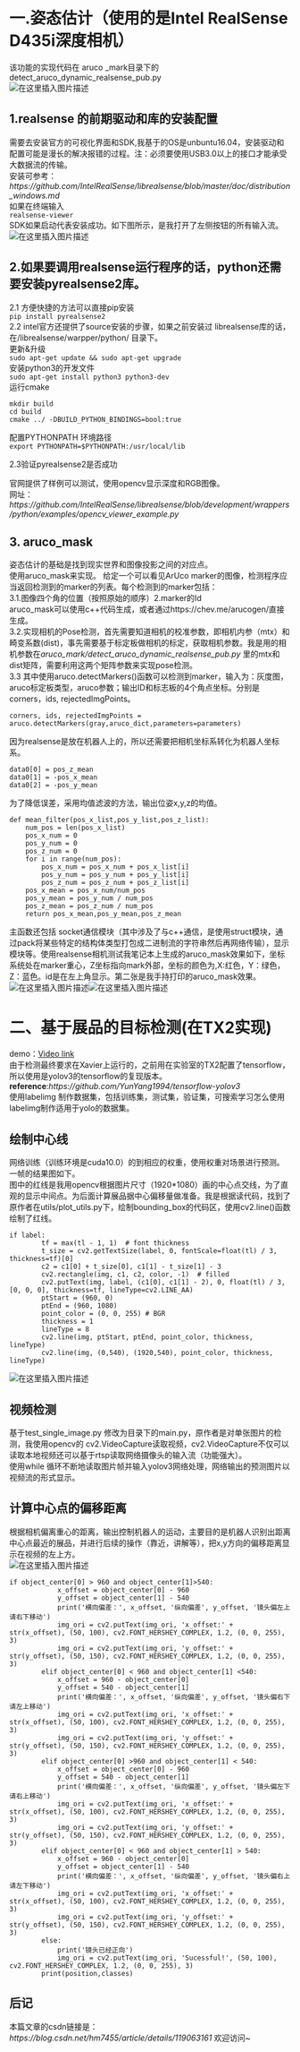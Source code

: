 <!DOCTYPE html>
<html>

</head>

<body class="stackedit">
  <div class="stackedit__html"><h1><a id="Intel_RealSense_D435i_2"></a>一.姿态估计（使用的是Intel RealSense D435i深度相机）</h1>
<p>该功能的实现代码在 aruco _mark目录下的detect_aruco_dynamic_realsense_pub.py<br>
<img src="https://img-blog.csdnimg.cn/e2ea0018dc1d4d5ab8126737f33d0a98.png?x-oss-process=image/watermark,type_ZmFuZ3poZW5naGVpdGk,shadow_10,text_aHR0cHM6Ly9ibG9nLmNzZG4ubmV0L2htNzQ1NQ==,size_16,color_FFFFFF,t_70#pic_center" alt="在这里插入图片描述"></p>
<h2><a id="1realsense__8"></a>1.realsense 的前期驱动和库的安装配置</h2>
<p>需要去安装官方的可视化界面和SDK,我基于的OS是unbuntu16.04，安装驱动和配置可能是漫长的解决报错的过程。注：必须要使用USB3.0以上的接口才能承受大数据流的传输。<br>
安装可参考：<em>https://github.com/IntelRealSense/librealsense/blob/master/doc/distribution_windows.md</em><br>
如果在终端输入<br>
<code>realsense-viewer</code><br>
SDK如果启动代表安装成功。如下图所示，是我打开了左侧按钮的所有输入流。<br>
<img src="https://img-blog.csdnimg.cn/d6c98fcb36244eb4ae1933a4119598a8.png?x-oss-process=image/watermark,type_ZmFuZ3poZW5naGVpdGk,shadow_10,text_aHR0cHM6Ly9ibG9nLmNzZG4ubmV0L2htNzQ1NQ==,size_16,color_FFFFFF,t_70#pic_center" alt="在这里插入图片描述"></p>
<h2><a id="2realsensepythonpyrealsense2_17"></a>2.如果要调用realsense运行程序的话，python还需要安装pyrealsense2库。</h2>
<p>2.1 方便快捷的方法可以直接pip安装<br>
<code>pip install pyrealsense2</code><br>
2.2 intel官方还提供了source安装的步骤，如果之前安装过 librealsense库的话，在/librealsense/warpper/python/ 目录下。<br>
更新&amp;升级<br>
<code>sudo apt-get update &amp;&amp; sudo apt-get upgrade</code><br>
安装python3的开发文件<br>
<code>sudo apt-get install python3 python3-dev</code><br>
运行cmake</p>
<pre><code class="prism language-bash"><span class="token function">mkdir</span> build
<span class="token function">cd</span> build
cmake <span class="token punctuation">..</span>/ -DBUILD_PYTHON_BINDINGS<span class="token operator">=</span>bool:true
</code></pre>
<p>配置PYTHONPATH 环境路径<br>
<code>export PYTHONPATH=$PYTHONPATH:/usr/local/lib</code></p>
<p>2.3验证pyrealsense2是否成功</p>
<p>官网提供了样例可以测试，使用opencv显示深度和RGB图像。<br>
网址：<em>https://github.com/IntelRealSense/librealsense/blob/development/wrappers/python/examples/opencv_viewer_example.py</em></p>
<h2><a id="3_aruco_mask_45"></a>3. aruco_mask</h2>
<p>姿态估计的基础是找到现实世界和图像投影之间的对应点。<br>
使用aruco_mask来实现。 给定一个可以看见ArUco marker的图像，检测程序应当返回检测到的marker的列表。每个检测到的marker包括：<br>
3.1.图像四个角的位置（按照原始的顺序）2.marker的Id<br>
aruco_mask可以使用c++代码生成，或者通过https://chev.me/arucogen/直接生成。<br>
3.2.实现相机的Pose检测，首先需要知道相机的校准参数，即相机内参（mtx）和畸变系数(dist)，事先需要基于标定板做相机的标定，获取相机参数。我是用的相机参数在<em>aruco_mark/detect_aruco_dynamic_realsense_pub.py</em> 里的mtx和dist矩阵，需要利用这两个矩阵参数来实现pose检测。<br>
3.3 其中使用aruco.detectMarkers()函数可以检测到marker，输入为：灰度图，aruco标定板类型，aruco参数；输出ID和标志板的4个角点坐标。分别是corners，ids, rejectedImgPoints。</p>
<pre><code class="prism language-python">corners<span class="token punctuation">,</span> ids<span class="token punctuation">,</span> rejectedImgPoints <span class="token operator">=</span> aruco<span class="token punctuation">.</span>detectMarkers<span class="token punctuation">(</span>gray<span class="token punctuation">,</span>aruco_dict<span class="token punctuation">,</span>parameters<span class="token operator">=</span>parameters<span class="token punctuation">)</span>
</code></pre>
<p>因为realsense是放在机器人上的，所以还需要把相机坐标系转化为机器人坐标系。</p>
<pre><code class="prism language-python">data0<span class="token punctuation">[</span><span class="token number">0</span><span class="token punctuation">]</span> <span class="token operator">=</span> pos_z_mean  
data0<span class="token punctuation">[</span><span class="token number">1</span><span class="token punctuation">]</span> <span class="token operator">=</span> <span class="token operator">-</span>pos_x_mean
data0<span class="token punctuation">[</span><span class="token number">2</span><span class="token punctuation">]</span> <span class="token operator">=</span> <span class="token operator">-</span>pos_y_mean
</code></pre>
<p>为了降低误差，采用均值滤波的方法，输出位姿x,y,z的均值。</p>
<pre><code class="prism language-python"><span class="token keyword">def</span> <span class="token function">mean_filter</span><span class="token punctuation">(</span>pos_x_list<span class="token punctuation">,</span>pos_y_list<span class="token punctuation">,</span>pos_z_list<span class="token punctuation">)</span><span class="token punctuation">:</span>
    num_pos <span class="token operator">=</span> <span class="token builtin">len</span><span class="token punctuation">(</span>pos_x_list<span class="token punctuation">)</span>
    pos_x_num <span class="token operator">=</span> <span class="token number">0</span>
    pos_y_num <span class="token operator">=</span> <span class="token number">0</span>
    pos_z_num <span class="token operator">=</span> <span class="token number">0</span>
    <span class="token keyword">for</span> i <span class="token keyword">in</span> <span class="token builtin">range</span><span class="token punctuation">(</span>num_pos<span class="token punctuation">)</span><span class="token punctuation">:</span>
        pos_x_num <span class="token operator">=</span> pos_x_num <span class="token operator">+</span> pos_x_list<span class="token punctuation">[</span>i<span class="token punctuation">]</span>
        pos_y_num <span class="token operator">=</span> pos_y_num <span class="token operator">+</span> pos_y_list<span class="token punctuation">[</span>i<span class="token punctuation">]</span>
        pos_z_num <span class="token operator">=</span> pos_z_num <span class="token operator">+</span> pos_z_list<span class="token punctuation">[</span>i<span class="token punctuation">]</span>
    pos_x_mean <span class="token operator">=</span> pos_x_num<span class="token operator">/</span>num_pos
    pos_y_mean <span class="token operator">=</span> pos_y_num <span class="token operator">/</span> num_pos
    pos_z_mean <span class="token operator">=</span> pos_z_num <span class="token operator">/</span> num_pos
    <span class="token keyword">return</span> pos_x_mean<span class="token punctuation">,</span>pos_y_mean<span class="token punctuation">,</span>pos_z_mean
</code></pre>
<p>主函数还包括 socket通信模块（其中涉及了与c++通信，是使用struct模块，通过pack将某些特定的结构体类型打包成二进制流的字符串然后再网络传输），显示模块等。使用realsense相机测试我笔记本上生成的aruco_mask效果如下，坐标系统处在marker重心，Z坐标指向mark外部，坐标的颜色为,X:红色，Y：绿色，Z：蓝色。id是在左上角显示。第二张是我手持打印的aruco_mask效果。<br>
<img src="https://img-blog.csdnimg.cn/20210618101609707.jpg?x-oss-process=image/watermark,type_ZmFuZ3poZW5naGVpdGk,shadow_10,text_aHR0cHM6Ly9ibG9nLmNzZG4ubmV0L2htNzQ1NQ==,size_16,color_FFFFFF,t_70#pic_center" alt="在这里插入图片描述"><img src="https://img-blog.csdnimg.cn/3e53191269cc4a268d99f3dc7b935b04.jpg?x-oss-process=image/watermark,type_ZmFuZ3poZW5naGVpdGk,shadow_10,text_aHR0cHM6Ly9ibG9nLmNzZG4ubmV0L2htNzQ1NQ==,size_16,color_FFFFFF,t_70#pic_center" alt="在这里插入图片描述"></p>
<h1><a id="TX2_83"></a>二、基于展品的目标检测(在TX2实现)</h1>
<p>demo：<a href="https://www.bilibili.com/video/BV1Z54y1G7eg/">Video link</a><br>
由于检测最终要求在Xavier上运行的，之前用在实验室的TX2配置了tensorflow，所以使用是yolov3的tensorflow的复现版本。<br>
<strong>reference</strong>:<em>https://github.com/YunYang1994/tensorflow-yolov3</em><br>
使用labelimg 制作数据集，包括训练集，测试集，验证集，可搜索学习怎么使用labelimg制作适用于yolo的数据集。</p>
<h2><a id="_90"></a>绘制中心线</h2>
<p>网络训练（训练环境是cuda10.0）的到相应的权重，使用权重对场景进行预测。一帧的结果图如下。<br>
图中的红线是我用opencv根据图片尺寸（1920*1080）画的中心点交线，为了直观的显示中间点。为后面计算展品据中心偏移量做准备。我是根据读代码，找到了原作者在utils/plot_utils.py下，绘制bounding_box的代码区，使用cv2.line()函数绘制了红线。</p>
<pre><code class="prism language-python"><span class="token keyword">if</span> label<span class="token punctuation">:</span>
        tf <span class="token operator">=</span> <span class="token builtin">max</span><span class="token punctuation">(</span>tl <span class="token operator">-</span> <span class="token number">1</span><span class="token punctuation">,</span> <span class="token number">1</span><span class="token punctuation">)</span>  <span class="token comment"># font thickness</span>
        t_size <span class="token operator">=</span> cv2<span class="token punctuation">.</span>getTextSize<span class="token punctuation">(</span>label<span class="token punctuation">,</span> <span class="token number">0</span><span class="token punctuation">,</span> fontScale<span class="token operator">=</span><span class="token builtin">float</span><span class="token punctuation">(</span>tl<span class="token punctuation">)</span> <span class="token operator">/</span> <span class="token number">3</span><span class="token punctuation">,</span> thickness<span class="token operator">=</span>tf<span class="token punctuation">)</span><span class="token punctuation">[</span><span class="token number">0</span><span class="token punctuation">]</span>
        c2 <span class="token operator">=</span> c1<span class="token punctuation">[</span><span class="token number">0</span><span class="token punctuation">]</span> <span class="token operator">+</span> t_size<span class="token punctuation">[</span><span class="token number">0</span><span class="token punctuation">]</span><span class="token punctuation">,</span> c1<span class="token punctuation">[</span><span class="token number">1</span><span class="token punctuation">]</span> <span class="token operator">-</span> t_size<span class="token punctuation">[</span><span class="token number">1</span><span class="token punctuation">]</span> <span class="token operator">-</span> <span class="token number">3</span>
        cv2<span class="token punctuation">.</span>rectangle<span class="token punctuation">(</span>img<span class="token punctuation">,</span> c1<span class="token punctuation">,</span> c2<span class="token punctuation">,</span> color<span class="token punctuation">,</span> <span class="token operator">-</span><span class="token number">1</span><span class="token punctuation">)</span>  <span class="token comment"># filled</span>
        cv2<span class="token punctuation">.</span>putText<span class="token punctuation">(</span>img<span class="token punctuation">,</span> label<span class="token punctuation">,</span> <span class="token punctuation">(</span>c1<span class="token punctuation">[</span><span class="token number">0</span><span class="token punctuation">]</span><span class="token punctuation">,</span> c1<span class="token punctuation">[</span><span class="token number">1</span><span class="token punctuation">]</span> <span class="token operator">-</span> <span class="token number">2</span><span class="token punctuation">)</span><span class="token punctuation">,</span> <span class="token number">0</span><span class="token punctuation">,</span> <span class="token builtin">float</span><span class="token punctuation">(</span>tl<span class="token punctuation">)</span> <span class="token operator">/</span> <span class="token number">3</span><span class="token punctuation">,</span> <span class="token punctuation">[</span><span class="token number">0</span><span class="token punctuation">,</span> <span class="token number">0</span><span class="token punctuation">,</span> <span class="token number">0</span><span class="token punctuation">]</span><span class="token punctuation">,</span> thickness<span class="token operator">=</span>tf<span class="token punctuation">,</span> lineType<span class="token operator">=</span>cv2<span class="token punctuation">.</span>LINE_AA<span class="token punctuation">)</span>
        ptStart <span class="token operator">=</span> <span class="token punctuation">(</span><span class="token number">960</span><span class="token punctuation">,</span> <span class="token number">0</span><span class="token punctuation">)</span>
        ptEnd <span class="token operator">=</span> <span class="token punctuation">(</span><span class="token number">960</span><span class="token punctuation">,</span> <span class="token number">1080</span><span class="token punctuation">)</span>
        point_color <span class="token operator">=</span> <span class="token punctuation">(</span><span class="token number">0</span><span class="token punctuation">,</span> <span class="token number">0</span><span class="token punctuation">,</span> <span class="token number">255</span><span class="token punctuation">)</span> <span class="token comment"># BGR</span>
        thickness <span class="token operator">=</span> <span class="token number">1</span>
        lineType <span class="token operator">=</span> <span class="token number">8</span>
        cv2<span class="token punctuation">.</span>line<span class="token punctuation">(</span>img<span class="token punctuation">,</span> ptStart<span class="token punctuation">,</span> ptEnd<span class="token punctuation">,</span> point_color<span class="token punctuation">,</span> thickness<span class="token punctuation">,</span> lineType<span class="token punctuation">)</span>
        cv2<span class="token punctuation">.</span>line<span class="token punctuation">(</span>img<span class="token punctuation">,</span> <span class="token punctuation">(</span><span class="token number">0</span><span class="token punctuation">,</span><span class="token number">540</span><span class="token punctuation">)</span><span class="token punctuation">,</span> <span class="token punctuation">(</span><span class="token number">1920</span><span class="token punctuation">,</span><span class="token number">540</span><span class="token punctuation">)</span><span class="token punctuation">,</span> point_color<span class="token punctuation">,</span> thickness<span class="token punctuation">,</span> lineType<span class="token punctuation">)</span>
</code></pre>
<p><img src="https://img-blog.csdnimg.cn/d56a5a1c53644cc0b06f78f64fe767d1.jpg?x-oss-process=image/watermark,type_ZmFuZ3poZW5naGVpdGk,shadow_10,text_aHR0cHM6Ly9ibG9nLmNzZG4ubmV0L2htNzQ1NQ==,size_16,color_FFFFFF,t_70#pic_center" alt="在这里插入图片描述"></p>
<h2><a id="_113"></a>视频检测</h2>
<p>基于test_single_image.py 修改为目录下的main.py，原作者是对单张图片的检测，我使用opencv的 cv2.VideoCapture读取视频，cv2.VideoCapture不仅可以读取本地视频还可以基于rtsp读取网络摄像头的输入流（功能强大）。<br>
使用while 循环不断地读取图片帧并输入yolov3网络处理，网络输出的预测图片以视频流的形式显示。</p>
<h2><a id="_117"></a>计算中心点的偏移距离</h2>
<p>根据相机偏离重心的距离，输出控制机器人的运动，主要目的是机器人识别出距离中心点最近的展品，并进行后续的操作（靠近，讲解等），把x,y方向的偏移距离显示在视频的左上方。<br>
<img src="https://img-blog.csdnimg.cn/1ebdad2d836a4b42b76df2b1f0483fab.png?x-oss-process=image/watermark,type_ZmFuZ3poZW5naGVpdGk,shadow_10,text_aHR0cHM6Ly9ibG9nLmNzZG4ubmV0L2htNzQ1NQ==,size_16,color_FFFFFF,t_70#pic_center" alt="在这里插入图片描述"></p>
<pre><code class="prism language-python"><span class="token keyword">if</span> object_center<span class="token punctuation">[</span><span class="token number">0</span><span class="token punctuation">]</span> <span class="token operator">&gt;</span> <span class="token number">960</span> <span class="token operator">and</span> object_center<span class="token punctuation">[</span><span class="token number">1</span><span class="token punctuation">]</span><span class="token operator">&gt;</span><span class="token number">540</span><span class="token punctuation">:</span>
            x_offset <span class="token operator">=</span> object_center<span class="token punctuation">[</span><span class="token number">0</span><span class="token punctuation">]</span> <span class="token operator">-</span> <span class="token number">960</span>
            y_offset <span class="token operator">=</span> object_center<span class="token punctuation">[</span><span class="token number">1</span><span class="token punctuation">]</span> <span class="token operator">-</span> <span class="token number">540</span>
            <span class="token keyword">print</span><span class="token punctuation">(</span><span class="token string">'横向偏差：'</span><span class="token punctuation">,</span> x_offset<span class="token punctuation">,</span> <span class="token string">'纵向偏差'</span><span class="token punctuation">,</span> y_offset<span class="token punctuation">,</span> <span class="token string">'镜头偏左上 请右下移动'</span><span class="token punctuation">)</span>
            img_ori <span class="token operator">=</span> cv2<span class="token punctuation">.</span>putText<span class="token punctuation">(</span>img_ori<span class="token punctuation">,</span> <span class="token string">'x_offset:'</span> <span class="token operator">+</span> <span class="token builtin">str</span><span class="token punctuation">(</span>x_offset<span class="token punctuation">)</span><span class="token punctuation">,</span> <span class="token punctuation">(</span><span class="token number">50</span><span class="token punctuation">,</span> <span class="token number">100</span><span class="token punctuation">)</span><span class="token punctuation">,</span> cv2<span class="token punctuation">.</span>FONT_HERSHEY_COMPLEX<span class="token punctuation">,</span> <span class="token number">1.2</span><span class="token punctuation">,</span> <span class="token punctuation">(</span><span class="token number">0</span><span class="token punctuation">,</span> <span class="token number">0</span><span class="token punctuation">,</span> <span class="token number">255</span><span class="token punctuation">)</span><span class="token punctuation">,</span> <span class="token number">3</span><span class="token punctuation">)</span>
            img_ori <span class="token operator">=</span> cv2<span class="token punctuation">.</span>putText<span class="token punctuation">(</span>img_ori<span class="token punctuation">,</span> <span class="token string">'y_offset:'</span> <span class="token operator">+</span> <span class="token builtin">str</span><span class="token punctuation">(</span>y_offset<span class="token punctuation">)</span><span class="token punctuation">,</span> <span class="token punctuation">(</span><span class="token number">50</span><span class="token punctuation">,</span> <span class="token number">150</span><span class="token punctuation">)</span><span class="token punctuation">,</span> cv2<span class="token punctuation">.</span>FONT_HERSHEY_COMPLEX<span class="token punctuation">,</span> <span class="token number">1.2</span><span class="token punctuation">,</span> <span class="token punctuation">(</span><span class="token number">0</span><span class="token punctuation">,</span> <span class="token number">0</span><span class="token punctuation">,</span> <span class="token number">255</span><span class="token punctuation">)</span><span class="token punctuation">,</span> <span class="token number">3</span><span class="token punctuation">)</span>
        <span class="token keyword">elif</span> object_center<span class="token punctuation">[</span><span class="token number">0</span><span class="token punctuation">]</span> <span class="token operator">&lt;</span> <span class="token number">960</span> <span class="token operator">and</span> object_center<span class="token punctuation">[</span><span class="token number">1</span><span class="token punctuation">]</span> <span class="token operator">&lt;</span><span class="token number">540</span><span class="token punctuation">:</span>
            x_offset <span class="token operator">=</span> <span class="token number">960</span> <span class="token operator">-</span> object_center<span class="token punctuation">[</span><span class="token number">0</span><span class="token punctuation">]</span>
            y_offset <span class="token operator">=</span> <span class="token number">540</span> <span class="token operator">-</span> object_center<span class="token punctuation">[</span><span class="token number">1</span><span class="token punctuation">]</span>
            <span class="token keyword">print</span><span class="token punctuation">(</span><span class="token string">'横向偏差：'</span><span class="token punctuation">,</span> x_offset<span class="token punctuation">,</span> <span class="token string">'纵向偏差'</span><span class="token punctuation">,</span> y_offset<span class="token punctuation">,</span> <span class="token string">'镜头偏右下 请左上移动'</span><span class="token punctuation">)</span>
            img_ori <span class="token operator">=</span> cv2<span class="token punctuation">.</span>putText<span class="token punctuation">(</span>img_ori<span class="token punctuation">,</span> <span class="token string">'x_offset:'</span> <span class="token operator">+</span> <span class="token builtin">str</span><span class="token punctuation">(</span>x_offset<span class="token punctuation">)</span><span class="token punctuation">,</span> <span class="token punctuation">(</span><span class="token number">50</span><span class="token punctuation">,</span> <span class="token number">100</span><span class="token punctuation">)</span><span class="token punctuation">,</span> cv2<span class="token punctuation">.</span>FONT_HERSHEY_COMPLEX<span class="token punctuation">,</span> <span class="token number">1.2</span><span class="token punctuation">,</span> <span class="token punctuation">(</span><span class="token number">0</span><span class="token punctuation">,</span> <span class="token number">0</span><span class="token punctuation">,</span> <span class="token number">255</span><span class="token punctuation">)</span><span class="token punctuation">,</span> <span class="token number">3</span><span class="token punctuation">)</span>
            img_ori <span class="token operator">=</span> cv2<span class="token punctuation">.</span>putText<span class="token punctuation">(</span>img_ori<span class="token punctuation">,</span> <span class="token string">'y_offset:'</span> <span class="token operator">+</span> <span class="token builtin">str</span><span class="token punctuation">(</span>y_offset<span class="token punctuation">)</span><span class="token punctuation">,</span> <span class="token punctuation">(</span><span class="token number">50</span><span class="token punctuation">,</span> <span class="token number">150</span><span class="token punctuation">)</span><span class="token punctuation">,</span> cv2<span class="token punctuation">.</span>FONT_HERSHEY_COMPLEX<span class="token punctuation">,</span> <span class="token number">1.2</span><span class="token punctuation">,</span> <span class="token punctuation">(</span><span class="token number">0</span><span class="token punctuation">,</span> <span class="token number">0</span><span class="token punctuation">,</span> <span class="token number">255</span><span class="token punctuation">)</span><span class="token punctuation">,</span> <span class="token number">3</span><span class="token punctuation">)</span>
        <span class="token keyword">elif</span> object_center<span class="token punctuation">[</span><span class="token number">0</span><span class="token punctuation">]</span> <span class="token operator">&gt;</span><span class="token number">960</span> <span class="token operator">and</span> object_center<span class="token punctuation">[</span><span class="token number">1</span><span class="token punctuation">]</span> <span class="token operator">&lt;</span> <span class="token number">540</span><span class="token punctuation">:</span>
            x_offset <span class="token operator">=</span> object_center<span class="token punctuation">[</span><span class="token number">0</span><span class="token punctuation">]</span> <span class="token operator">-</span> <span class="token number">960</span>
            y_offset <span class="token operator">=</span> <span class="token number">540</span> <span class="token operator">-</span> object_center<span class="token punctuation">[</span><span class="token number">1</span><span class="token punctuation">]</span>
            <span class="token keyword">print</span><span class="token punctuation">(</span><span class="token string">'横向偏差：'</span><span class="token punctuation">,</span> x_offset<span class="token punctuation">,</span> <span class="token string">'纵向偏差'</span><span class="token punctuation">,</span> y_offset<span class="token punctuation">,</span> <span class="token string">'镜头偏左下 请右上移动'</span><span class="token punctuation">)</span>
            img_ori <span class="token operator">=</span> cv2<span class="token punctuation">.</span>putText<span class="token punctuation">(</span>img_ori<span class="token punctuation">,</span> <span class="token string">'x_offset:'</span> <span class="token operator">+</span> <span class="token builtin">str</span><span class="token punctuation">(</span>x_offset<span class="token punctuation">)</span><span class="token punctuation">,</span> <span class="token punctuation">(</span><span class="token number">50</span><span class="token punctuation">,</span> <span class="token number">100</span><span class="token punctuation">)</span><span class="token punctuation">,</span> cv2<span class="token punctuation">.</span>FONT_HERSHEY_COMPLEX<span class="token punctuation">,</span> <span class="token number">1.2</span><span class="token punctuation">,</span> <span class="token punctuation">(</span><span class="token number">0</span><span class="token punctuation">,</span> <span class="token number">0</span><span class="token punctuation">,</span> <span class="token number">255</span><span class="token punctuation">)</span><span class="token punctuation">,</span> <span class="token number">3</span><span class="token punctuation">)</span>
            img_ori <span class="token operator">=</span> cv2<span class="token punctuation">.</span>putText<span class="token punctuation">(</span>img_ori<span class="token punctuation">,</span> <span class="token string">'y_offset:'</span> <span class="token operator">+</span> <span class="token builtin">str</span><span class="token punctuation">(</span>y_offset<span class="token punctuation">)</span><span class="token punctuation">,</span> <span class="token punctuation">(</span><span class="token number">50</span><span class="token punctuation">,</span> <span class="token number">150</span><span class="token punctuation">)</span><span class="token punctuation">,</span> cv2<span class="token punctuation">.</span>FONT_HERSHEY_COMPLEX<span class="token punctuation">,</span> <span class="token number">1.2</span><span class="token punctuation">,</span> <span class="token punctuation">(</span><span class="token number">0</span><span class="token punctuation">,</span> <span class="token number">0</span><span class="token punctuation">,</span> <span class="token number">255</span><span class="token punctuation">)</span><span class="token punctuation">,</span> <span class="token number">3</span><span class="token punctuation">)</span>
        <span class="token keyword">elif</span> object_center<span class="token punctuation">[</span><span class="token number">0</span><span class="token punctuation">]</span> <span class="token operator">&lt;</span> <span class="token number">960</span> <span class="token operator">and</span> object_center<span class="token punctuation">[</span><span class="token number">1</span><span class="token punctuation">]</span> <span class="token operator">&gt;</span> <span class="token number">540</span><span class="token punctuation">:</span>
            x_offset <span class="token operator">=</span> <span class="token number">960</span> <span class="token operator">-</span> object_center<span class="token punctuation">[</span><span class="token number">0</span><span class="token punctuation">]</span>
            y_offset <span class="token operator">=</span> object_center<span class="token punctuation">[</span><span class="token number">1</span><span class="token punctuation">]</span> <span class="token operator">-</span> <span class="token number">540</span>
            <span class="token keyword">print</span><span class="token punctuation">(</span><span class="token string">'横向偏差：'</span><span class="token punctuation">,</span> x_offset<span class="token punctuation">,</span> <span class="token string">'纵向偏差'</span><span class="token punctuation">,</span> y_offset<span class="token punctuation">,</span> <span class="token string">'镜头偏右上 请左下移动'</span><span class="token punctuation">)</span>
            img_ori <span class="token operator">=</span> cv2<span class="token punctuation">.</span>putText<span class="token punctuation">(</span>img_ori<span class="token punctuation">,</span> <span class="token string">'x_offset:'</span> <span class="token operator">+</span> <span class="token builtin">str</span><span class="token punctuation">(</span>x_offset<span class="token punctuation">)</span><span class="token punctuation">,</span> <span class="token punctuation">(</span><span class="token number">50</span><span class="token punctuation">,</span> <span class="token number">100</span><span class="token punctuation">)</span><span class="token punctuation">,</span> cv2<span class="token punctuation">.</span>FONT_HERSHEY_COMPLEX<span class="token punctuation">,</span> <span class="token number">1.2</span><span class="token punctuation">,</span> <span class="token punctuation">(</span><span class="token number">0</span><span class="token punctuation">,</span> <span class="token number">0</span><span class="token punctuation">,</span> <span class="token number">255</span><span class="token punctuation">)</span><span class="token punctuation">,</span> <span class="token number">3</span><span class="token punctuation">)</span>
            img_ori <span class="token operator">=</span> cv2<span class="token punctuation">.</span>putText<span class="token punctuation">(</span>img_ori<span class="token punctuation">,</span> <span class="token string">'y_offset:'</span> <span class="token operator">+</span> <span class="token builtin">str</span><span class="token punctuation">(</span>y_offset<span class="token punctuation">)</span><span class="token punctuation">,</span> <span class="token punctuation">(</span><span class="token number">50</span><span class="token punctuation">,</span> <span class="token number">150</span><span class="token punctuation">)</span><span class="token punctuation">,</span> cv2<span class="token punctuation">.</span>FONT_HERSHEY_COMPLEX<span class="token punctuation">,</span> <span class="token number">1.2</span><span class="token punctuation">,</span> <span class="token punctuation">(</span><span class="token number">0</span><span class="token punctuation">,</span> <span class="token number">0</span><span class="token punctuation">,</span> <span class="token number">255</span><span class="token punctuation">)</span><span class="token punctuation">,</span> <span class="token number">3</span><span class="token punctuation">)</span>
        <span class="token keyword">else</span><span class="token punctuation">:</span>
            <span class="token keyword">print</span><span class="token punctuation">(</span><span class="token string">'镜头已经正向'</span><span class="token punctuation">)</span>
            img_ori <span class="token operator">=</span> cv2<span class="token punctuation">.</span>putText<span class="token punctuation">(</span>img_ori<span class="token punctuation">,</span> <span class="token string">'Sucessful!'</span><span class="token punctuation">,</span> <span class="token punctuation">(</span><span class="token number">50</span><span class="token punctuation">,</span> <span class="token number">100</span><span class="token punctuation">)</span><span class="token punctuation">,</span> cv2<span class="token punctuation">.</span>FONT_HERSHEY_COMPLEX<span class="token punctuation">,</span> <span class="token number">1.2</span><span class="token punctuation">,</span> <span class="token punctuation">(</span><span class="token number">0</span><span class="token punctuation">,</span> <span class="token number">0</span><span class="token punctuation">,</span> <span class="token number">255</span><span class="token punctuation">)</span><span class="token punctuation">,</span> <span class="token number">3</span><span class="token punctuation">)</span>
        <span class="token keyword">print</span><span class="token punctuation">(</span>position<span class="token punctuation">,</span>classes<span class="token punctuation">)</span>
</code></pre>
<h2><a id="_153"></a>后记</h2>
<p>本篇文章的csdn链接是：<em>https://blog.csdn.net/hm7455/article/details/119063161</em> 欢迎访问~</p>
</div>
</body>

</html>
